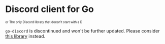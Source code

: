 # Discord client for Go
<sup><sup>or The only Discord library that doesn't start with a D</sup></sup>

`go-discord` is discontinued and won't be further updated.
Please consider [this library](https://github.com/bwmarrin/Discordgo) instead.
